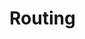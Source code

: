 [//]: <> (!!! ORDER OF ROWS IS REQUIRED !!!)
[//]: <> (menuLabel:'Routing')
[//]: <> (menuAnchor:'routing')
[//]: <> (previous:'localizations.md';next: 'bobrilBuild.md')
[//]: <> (symlink:'../../../submodule/bobril-samples/articles/04_bobril-routing.md')
# Routing